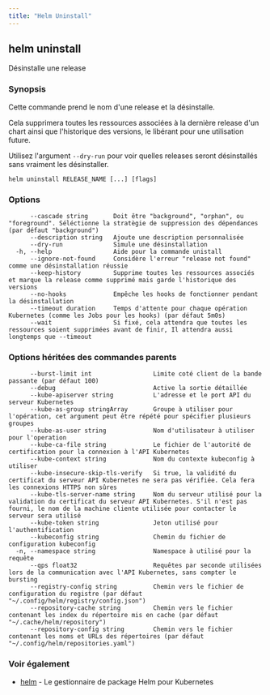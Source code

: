 ```yaml
---
title: "Helm Uninstall"
---
```


## helm uninstall

Désinstalle une release

### Synopsis

Cette commande prend le nom d'une release et la désinstalle.

Cela supprimera toutes les ressources associées à la dernière release d'un chart ainsi que l'historique des versions, le libérant pour une utilisation future.

Utilisez l'argument `--dry-run` pour voir quelles releases seront désinstallés sans vraiment les désinstaller.


```
helm uninstall RELEASE_NAME [...] [flags]
```

### Options

```
      --cascade string       Doit être "background", "orphan", ou "foreground". Séléctionne la stratègie de suppression des dépendances (par défaut "background")
      --description string   Ajoute une description personnalisée
      --dry-run              Simule une désinstallation
  -h, --help                 Aide pour la commande unistall
      --ignore-not-found     Considère l'erreur "release not found" comme une désinstallation réussie
      --keep-history         Supprime toutes les ressources associés et marque la release comme supprimé mais garde l'historique des versions
      --no-hooks             Empêche les hooks de fonctionner pendant la désinstallation
      --timeout duration     Temps d'attente pour chaque opération Kubernetes (comme les Jobs pour les hooks) (par défaut 5m0s)
      --wait                 Si fixé, cela attendra que toutes les ressources soient supprimées avant de finir, Il attendra aussi longtemps que --timeout
```

### Options héritées des commandes parents

```
      --burst-limit int                 Limite coté client de la bande passante (par défaut 100)
      --debug                           Active la sortie détaillée
      --kube-apiserver string           L'adresse et le port API du serveur Kubernetes
      --kube-as-group stringArray       Groupe à utiliser pour l'opération, cet argument peut être répété pour spécifier plusieurs groupes
      --kube-as-user string             Nom d'utilisateur à utiliser pour l'operation
      --kube-ca-file string             Le fichier de l'autorité de certification pour la connexion à l'API Kubernetes
      --kube-context string             Nom du contexte kubeconfig à utiliser
      --kube-insecure-skip-tls-verify   Si true, la validité du certificat du serveur API Kubernetes ne sera pas vérifiée. Cela fera les connexions HTTPS non sûres
      --kube-tls-server-name string     Nom du serveur utilisé pour la validation du certificat du serveur API Kubernetes. S'il n'est pas fourni, le nom de la machine cliente utilisée pour contacter le serveur sera utilisé
      --kube-token string               Jeton utilisé pour l'authentification
      --kubeconfig string               Chemin du fichier de configuration kubeconfig
  -n, --namespace string                Namespace à utilisé pour la requête
	  --qps float32                     Requêtes par seconde utilisées lors de la communication avec l'API Kubernetes, sans compter le bursting
      --registry-config string          Chemin vers le fichier de configuration du registre (par défaut "~/.config/helm/registry/config.json")
      --repository-cache string         Chemin vers le fichier contenant les index du répertoire mis en cache (par défaut "~/.cache/helm/repository")
      --repository-config string        Chemin vers le fichier contenant les noms et URLs des répertoires (par défaut "~/.config/helm/repositories.yaml")
```

### Voir également

* [helm](helm.md) - Le gestionnaire de package Helm pour Kubernetes

